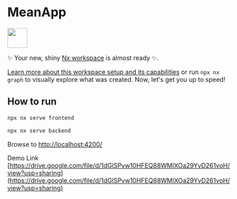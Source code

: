 # MeanApp

<a alt="Nx logo" href="https://nx.dev" target="_blank" rel="noreferrer"><img src="https://raw.githubusercontent.com/nrwl/nx/master/images/nx-logo.png" width="45"></a>

✨ Your new, shiny [Nx workspace](https://nx.dev) is almost ready ✨.

[Learn more about this workspace setup and its capabilities](https://nx.dev/nx-api/js?utm_source=nx_project&amp;utm_medium=readme&amp;utm_campaign=nx_projects) or run `npx nx graph` to visually explore what was created. Now, let's get you up to speed!


## How to run

```sh
npx nx serve frontend
```

```sh
npx nx serve backend
```

Browse to  [http://localhost:4200/](http://localhost:4200/)

Demo Link  [https://drive.google.com/file/d/1dGlSPvw10HFEQ88WMlXOa29YvD261voH/view?usp=sharing](https://drive.google.com/file/d/1dGlSPvw10HFEQ88WMlXOa29YvD261voH/view?usp=sharing)
